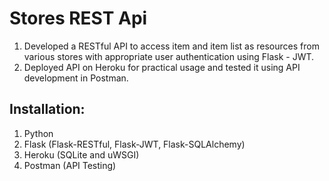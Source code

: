 # Stores REST Api

1. Developed a RESTful API to access item and item list as resources from various stores with appropriate user authentication using Flask - JWT.
2. Deployed API on Heroku for practical usage and tested it using API development in Postman.

## Installation:
1. Python
2. Flask (Flask-RESTful, Flask-JWT, Flask-SQLAlchemy)
3. Heroku (SQLite and uWSGI)
4. Postman (API Testing)

